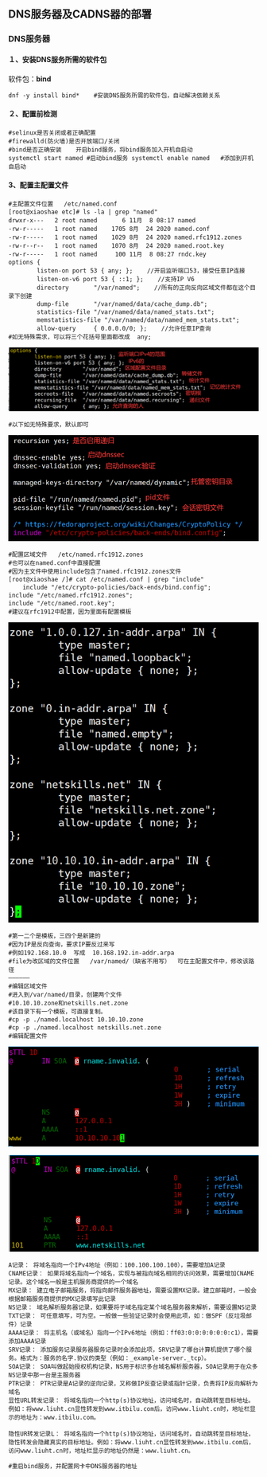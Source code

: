 ## DNS服务器及CADNS器的部署

### DNS服务器

#### １、安装DNS服务所需的软件包

软件包：**bind**

```
dnf -y install bind*    #安装DNS服务所需的软件包，自动解决依赖关系
```

#### ２、配置前检测

```
#selinux是否关闭或者正确配置
#firewalld(防火墙)是否开放端口/关闭
#bind是否正确安装    开启bind服务，将bind服务加入开机自启动
systemctl start named #启动bind服务 systemctl enable named   #添加到开机自启动
```

#### 3、配置主配置文件

```
#主配置文件位置   /etc/named.conf
[root@xiaoshae etc]# ls -la | grep "named" 
drwxr-x---   2 root named       6 11月  8 08:17 named
-rw-r-----   1 root named    1705 8月  24 2020 named.conf
-rw-r-----   1 root named    1029 8月  24 2020 named.rfc1912.zones
-rw-r--r--   1 root named    1070 8月  24 2020 named.root.key
-rw-r-----   1 root named     100 11月  8 08:27 rndc.key
options {
        listen-on port 53 { any; };    //开启监听端口53，接受任意IP连接
        listen-on-v6 port 53 { ::1; };    //支持IP V6
        directory       "/var/named";    //所有的正向反向区域文件都在这个目录下创建
        dump-file       "/var/named/data/cache_dump.db";
        statistics-file "/var/named/data/named_stats.txt";
        memstatistics-file "/var/named/data/named_mem_stats.txt";
        allow-query     { 0.0.0.0/0; };    //允许任意IP查询
#如无特殊需求，可以将三个花括号里面都改成  any;
```

![image-20211109101441455](images/DNS.assets/image-20211109101441455.png)

```
#以下如无特殊要求，默认即可
```

![image-20211109101813613](images/DNS.assets/image-20211109101813613.png)

```
#配置区域文件   /etc/named.rfc1912.zones
#也可以在named.conf中直接配置
#因为主文件中使用include包含了named.rfc1912.zones文件
[root@xiaoshae /]# cat /etc/named.conf | grep "include"
    include "/etc/crypto-policies/back-ends/bind.config";
include "/etc/named.rfc1912.zones";
include "/etc/named.root.key";
#建议在rfc1912中配置，因为里面有配置模板
```

![image-20211109104403068](images/DNS.assets/image-20211109104403068.png)

```
#第一二个是模板，三四个是新建的
#因为IP是反向查询，要求IP要反过来写
#例如192.168.10.0  写成  10.168.192.in-addr.arpa
#file为改区域的文件位置   /var/named/（缺省不用写）  可在主配置文件中，修改该路径
——————
#编辑区域文件
#进入到/var/named/目录，创建两个文件
#10.10.10.zone和netskills.net.zone
#该目录下有一个模板，可直接复制。
#cp -p ./named.localhost 10.10.10.zone
#cp -p ./named.localhost netskills.net.zone
#编辑配置文件
```

![image-20211109105057664](images/DNS.assets/image-20211109105057664.png)

![image-20211109105120455](images/DNS.assets/image-20211109105120455.png)

```
A记录： 将域名指向一个IPv4地址（例如：100.100.100.100），需要增加A记录
CNAME记录： 如果将域名指向一个域名，实现与被指向域名相同的访问效果，需要增加CNAME记录。这个域名一般是主机服务商提供的一个域名
MX记录： 建立电子邮箱服务，将指向邮件服务器地址，需要设置MX记录。建立邮箱时，一般会根据邮箱服务商提供的MX记录填写此记录
NS记录： 域名解析服务器记录，如果要将子域名指定某个域名服务器来解析，需要设置NS记录
TXT记录： 可任意填写，可为空。一般做一些验证记录时会使用此项，如：做SPF（反垃圾邮件）记录
AAAA记录： 将主机名（或域名）指向一个IPv6地址（例如：ff03:0:0:0:0:0:0:c1），需要添加AAAA记录
SRV记录： 添加服务记录服务器服务记录时会添加此项，SRV记录了哪台计算机提供了哪个服务。格式为：服务的名字.协议的类型（例如：_example-server._tcp）。
SOA记录： SOA叫做起始授权机构记录，NS用于标识多台域名解析服务器，SOA记录用于在众多NS记录中那一台是主服务器
PTR记录： PTR记录是A记录的逆向记录，又称做IP反查记录或指针记录，负责将IP反向解析为域名
显性URL转发记录： 将域名指向一个http(s)协议地址，访问域名时，自动跳转至目标地址。例如：将www.liuht.cn显性转发到www.itbilu.com后，访问www.liuht.cn时，地址栏显示的地址为：www.itbilu.com。

隐性UR转发记录L： 将域名指向一个http(s)协议地址，访问域名时，自动跳转至目标地址，隐性转发会隐藏真实的目标地址。例如：将www.liuht.cn显性转发到www.itbilu.com后，访问www.liuht.cn时，地址栏显示的地址仍然是：www.liuht.cn。
```

```
#重启bind服务，并配置网卡中DNS服务器的地址
```

